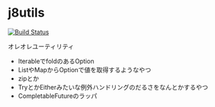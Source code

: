 # j8utils
[![Build Status](https://travis-ci.org/kamekoopa/j8utils.svg?branch=master)](https://travis-ci.org/kamekoopa/j8utils)

オレオレユーティリティ

* IterableでfoldのあるOption
* ListやMapからOptionで値を取得するようなやつ
* zipとか
* TryとかEitherみたいな例外ハンドリングのだるさをなんとかするやつ
* CompletableFutureのラッパ
